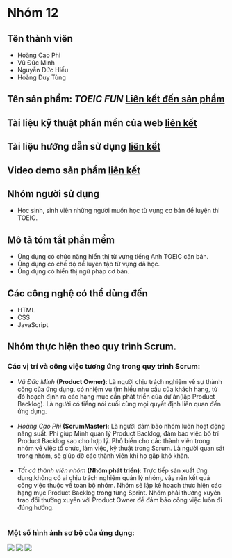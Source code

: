<!DOCTYPE html>
<html>
    <head>
        <mate charest="utf-8" />
    </head>
    <body>
        <h1>Nhóm 12</h1>
			<h2>
			Tên thành viên
			</h2>
		<ul>
			<li>Hoàng Cao Phi</li>
			<li>Vũ Đức Minh</li>
			<li>Nguyễn Đức Hiếu</li>
			<li>Hoàng Duy Tùng</li>
		</ul>
			<h2>
			Tên sản phẩm: <i>TOEIC FUN</i> <a href= https://hoangcaophi.github.io>Liên kết đến sản phẩm</a>
			</h2>
	    		<h2> Tài liệu kỹ thuật phần mền của web <a href= https://docs.google.com/document/d/1Re0IorSIbfKEN5FdteW3fLDcN2W1iqk--UCaDrw8jGo/edit#heading=h.efa49agy8fyw>liên kết</a>
			<h2>
			<h2> Tài liệu hướng dẫn sử dụng <a href= https://docs.google.com/document/d/1wggxR_ItWVyXfkKeEhUgI4tF0bgyUw8MXD8hD5E_n7U/edit>liên kết</a>
			<h2>
			<h2> Video demo sản phẩm <a href= >liên kết</a>
			<h2>
			Nhóm người sử dụng
			</h2>
			<ul>
			<li>Học sinh, sinh viên những người muốn học từ vựng cơ bản để luyện thi TOEIC.</li>
			</ul>
			<h2>
			Mô tả tóm tắt phần mềm
			</h2>
			<ul>
				<li>Ứng dụng có chức năng hiển thị  từ vựng tiếng Anh TOEIC căn bản.</li>
				<li>Ứng dụng có chế độ để luyện tập từ vựng đã học.</li>
				<li>Ứng dụng có hiển thị ngữ pháp cơ bản.</li>
			</ul>
			<h2>
			Các công nghệ có thể dùng đến
			</h2>
			<ul>
					<li>HTML</li>
					<li>CSS</li>
					<li>JavaScript</li>
			</ul>
	       <h2>Nhóm thực hiện theo quy trình Scrum.</h2>
	  		  <h3>Các vị trí và công việc tương ứng trong quy trình Scrum: </h3>
	    <ul>
	    	<li><i>Vũ Đức Minh </i><strong>(Product Owner)</strong>: Là người chịu trách nghiệm về sự thành công của ứng dụng, có nhiệm vụ tìm hiểu nhu cầu của khách hàng, từ đó hoạch định ra các hạng mục cần phát triển của dự án(lập Product Backlog). Là người có tiếng nói cuối cùng mọi quyết định liên quan đến ứng dụng. </li></br>
	    	<li><i>Hoàng Cao Phi </i><strong>(ScrumMaster)</strong>: Là người đảm bảo nhóm luôn hoạt động năng suất. Phi giúp Minh quản lý Product Backlog, đảm bảo việc bố trí Product Backlog sao cho hợp lý. Phổ biến cho các thành viên trong nhóm về việc tổ chức, làm việc, kỹ thuật trong Scrum. Là người quan sát trong nhóm, sẽ giúp đỡ các thành viên khi họ gặp khó khăn.</li></br>
	    	<li>
	    		<i>Tất cả thành viên nhóm </i><strong>(Nhóm phát triển)</strong>: 
	    		Trực tiếp sản xuất ứng dụng,không có ai chịu trách nghiệm quản lý nhóm, vậy nên kết quả công việc thuộc về toàn bộ nhóm. Nhóm sẽ lập kế hoạch thực hiện các hạng mục Product Backlog trong từng Sprint. Nhóm phải thường xuyên trao đổi thường xuyên với Product Owner để đảm bảo công việc luôn đi đúng hướng.
	    	</li></br>
	    </ul>
			<h3>Một số hình ảnh sơ bộ của ứng dụng:</h3>
	    		<img src = "https://user-images.githubusercontent.com/43242684/56467571-e131b700-644a-11e9-96c5-020e4c4cc35d.png"></img>
	    		<img src = "https://user-images.githubusercontent.com/43242684/56467584-11795580-644b-11e9-84ad-9974d194d781.png"></img>
	    		<img src = "https://user-images.githubusercontent.com/43242684/56467617-6321e000-644b-11e9-8658-197ab3f4b844.PNG"></img>
			
	    	       

</html>
